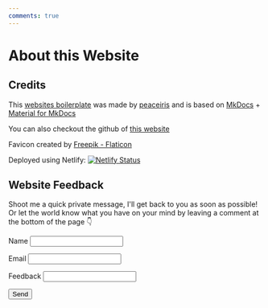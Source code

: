 ```yaml
---
comments: true
---
```


# About this Website

## Credits

This [websites boilerplate] was made by [peaceiris] and is based on [MkDocs] + [Material for MkDocs] 

You can also checkout the github of [this website]

Favicon created by [Freepik - Flaticon]

Deployed using Netlify: [![Netlify Status](https://api.netlify.com/api/v1/badges/4c45c6c5-eebd-4954-ab80-89352fe1899c/deploy-status)](https://app.netlify.com/sites/observatory-contact/deploys)

## Website Feedback

Shoot me a quick private message, I'll get back to you as soon as possible!  
Or let the world know what you have on your mind by leaving a comment at the bottom of the page 👇

<form name="contact" netlify>
  <p>
    <label>Name <input type="text" name="name" /></label>
  </p>
  <p>
    <label>Email <input type="email" name="email" /></label>
  </p>
  <p>
    <label>Feedback <input type="text" name="feedback" /></label>
  </p>
  <p>
    <button type="submit" class="buttonClass">Send</button>
  </p>
</form>

</br>


[websites boilerplate]: https://peaceiris.github.io/mkdocs-material-boilerplate/
[peaceiris]: https://peaceiris.com/
[MkDocs]: https://www.mkdocs.org/
[Material for MkDocs]: https://squidfunk.github.io/mkdocs-material/
[Freepik - Flaticon]: https://www.flaticon.com/free-icons/space
[this website]: https://github.com/stockbrot/observatory-game